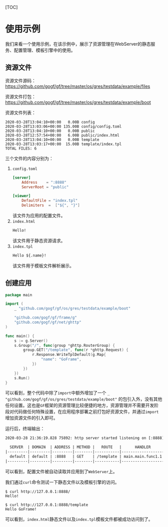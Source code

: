 [TOC]


# 使用示例

我们来看一个使用示例，在该示例中，展示了资源管理在WebServer的静态服务、配置管理、模板引擎中的使用。


## 资源文件

资源文件源码：https://github.com/gogf/gf/tree/master/os/gres/testdata/example/files

资源文件打包：https://github.com/gogf/gf/tree/master/os/gres/testdata/example/boot

资源文件列表：
```
2020-03-28T13:04:10+00:00   0.00B config
2020-03-28T13:03:06+00:00 135.00B config/config.toml
2020-03-28T13:04:10+00:00   0.00B public
2020-03-28T12:57:54+00:00   6.00B public/index.html
2020-03-28T13:04:10+00:00   0.00B template
2020-03-28T13:03:17+00:00  15.00B template/index.tpl
TOTAL FILES: 6
```

三个文件的内容分别为：
1. `config.toml`
    ```toml
    [server]
        Address    = ":8888"
        ServerRoot = "public"

    [viewer]
        DefaultFile = "index.tpl"
        Delimiters  =  ["${", "}"]
    ```
    该文件为应用的配置文件。
1. `index.html`
    ```html
    Hello!
    ```
    该文件用于静态资源请求。
1. `index.tpl`
    ```html
    Hello ${.name}!
    ```
    该文件用于模板文件解析展示。


## 创建应用

```go
package main

import (
	_ "github.com/gogf/gf/os/gres/testdata/example/boot"

	"github.com/gogf/gf/frame/g"
	"github.com/gogf/gf/net/ghttp"
)

func main() {
	s := g.Server()
	s.Group("/", func(group *ghttp.RouterGroup) {
		group.GET("/template", func(r *ghttp.Request) {
			r.Response.WriteTplDefault(g.Map{
				"name": "GoFrame",
			})
		})
	})
	s.Run()
}
```
可以看到，整个代码中除了`import`中额外增加了一个 `_ "github.com/gogf/gf/os/gres/testdata/example/boot"` 的包引入外，没有其他任何设置。这也是`GF`框架的资源管理比较便捷的地方，资源管理并不需要开发阶段对代码做任何特殊设置，在应用程序部署之前打包好资源文件，并通过`import`增加资源文件的引入即可。

运行后，终端输出：
```html
2020-03-28 21:36:19.828 75892: http server started listening on [:8888]

  SERVER  | DOMAIN  | ADDRESS | METHOD |   ROUTE   |      HANDLER      | MIDDLEWARE  
|---------|---------|---------|--------|-----------|-------------------|------------|
  default | default | :8888   | GET    | /template | main.main.func1.1 |             
|---------|---------|---------|--------|-----------|-------------------|------------|
```
可以看到，配置文件被自动读取并应用到了`WebServer`上。

我们通过`curl`命令测试一下静态文件以及模板引擎的访问。
```shell
$ curl http://127.0.0.1:8888/
Hello!

$ curl http://127.0.0.1:8888/template
Hello GoFrame!
```
可以看到，`index.html`静态文件以及`index.tpl`模板文件都被成功访问到了。

















